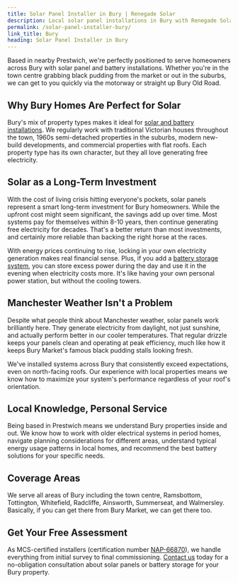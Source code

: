 ```yaml
---
title: Solar Panel Installer in Bury | Renegade Solar
description: Local solar panel installations in Bury with Renegade Solar. MCS certified specialists serving Bury from our Prestwich base.
permalink: /solar-panel-installer-bury/
link_title: Bury
heading: Solar Panel Installer in Bury
---
```


Based in nearby Prestwich, we're perfectly positioned to serve homeowners across Bury with solar panel and battery installations. Whether you're in the town centre grabbing black pudding from the market or out in the suburbs, we can get to you quickly via the motorway or straight up Bury Old Road.

## Why Bury Homes Are Perfect for Solar

Bury's mix of property types makes it ideal for [solar and battery installations](/services/solar-and-battery-installations/). We regularly work with traditional Victorian houses throughout the town, 1960s semi-detached properties in the suburbs, modern new-build developments, and commercial properties with flat roofs. Each property type has its own character, but they all love generating free electricity.

## Solar as a Long-Term Investment

With the cost of living crisis hitting everyone's pockets, solar panels represent a smart long-term investment for Bury homeowners. While the upfront cost might seem significant, the savings add up over time. Most systems pay for themselves within 8-10 years, then continue generating free electricity for decades. That's a better return than most investments, and certainly more reliable than backing the right horse at the races.

With energy prices continuing to rise, locking in your own electricity generation makes real financial sense. Plus, if you add a [battery storage system](/services/home-battery-installations/), you can store excess power during the day and use it in the evening when electricity costs more. It's like having your own personal power station, but without the cooling towers.

## Manchester Weather Isn't a Problem

Despite what people think about Manchester weather, solar panels work brilliantly here. They generate electricity from daylight, not just sunshine, and actually perform better in our cooler temperatures. That regular drizzle keeps your panels clean and operating at peak efficiency, much like how it keeps Bury Market's famous black pudding stalls looking fresh.

We've installed systems across Bury that consistently exceed expectations, even on north-facing roofs. Our experience with local properties means we know how to maximize your system's performance regardless of your roof's orientation.

## Local Knowledge, Personal Service

Being based in Prestwich means we understand Bury properties inside and out. We know how to work with older electrical systems in period homes, navigate planning considerations for different areas, understand typical energy usage patterns in local homes, and recommend the best battery solutions for your specific needs.

## Coverage Areas

We serve all areas of Bury including the town centre, Ramsbottom, Tottington, Whitefield, Radcliffe, Ainsworth, Summerseat, and Walmersley. Basically, if you can get there from Bury Market, we can get there too.

## Get Your Free Assessment

As MCS-certified installers (certification number [NAP-66870](https://mcscertified.com/find-an-installer/)), we handle everything from initial survey to final commissioning. [Contact us](/contact/) today for a no-obligation consultation about solar panels or battery storage for your Bury property.